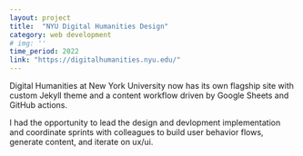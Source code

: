 ```yaml
---
layout: project
title:  "NYU Digital Humanities Design"
category: web development
# img: ''
time_period: 2022
link: "https://digitalhumanities.nyu.edu/"
---
```

Digital Humanities at New York University now has its own flagship site with custom Jekyll theme and a content workflow driven by Google Sheets and GitHub actions.

I had the opportunity to lead the design and devlopment implementation and coordinate sprints with colleagues to build user behavior flows, generate content, and iterate on ux/ui.